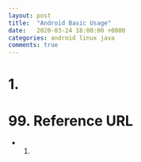 ```yaml
---
layout: post 
title:  "Android Basic Usage"
date:   2020-03-24 18:00:00 +0800
categories: android linux java
comments: true
---
```


# 1. 



# 99. Reference URL

* 1) 


